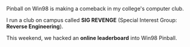 Pinball on Win98 is making a comeback in my college's computer club.

I run a club on campus called **SIG REVENGE** (Special Interest Group: **Reverse Engineering**).

This weekend, we hacked an **online leaderboard** into Win98 Pinball.
